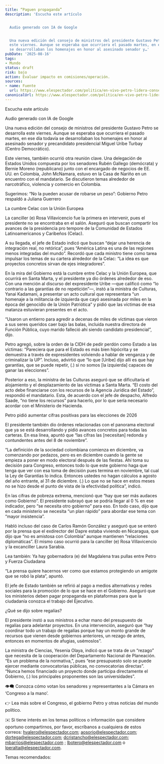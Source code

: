 ```yaml
---
title: “Paguen propaganda”
description: 'Escucha este artículo


  Audio generado con IA de Google


  Una nueva edición del consejo de ministros del presidente Gustavo Petro se desarrolla
  este viernes. Aunque se esperaba que ocurriera el pasado martes, en ese día todavía
  se desarrollaban los homenajes en honor al asesinado senador y…'
pubDate: '2025-08-16'
tags:
- Mundo
status: draft
risk: bajo
action: Evaluar impacto en comisiones/operación.
sources:
- name: Fuente
  url: https://www.elespectador.com/politica/en-vivo-petro-lidera-consejo-de-ministros-tras-muerte-de-miguel-uribe-y-encuentro-con-estados-unidos-noticias-hoy/
canonicalUrl: https://www.elespectador.com/politica/en-vivo-petro-lidera-consejo-de-ministros-tras-muerte-de-miguel-uribe-y-encuentro-con-estados-unidos-noticias-hoy/
---
```

Escucha este artículo

Audio generado con IA de Google

Una nueva edición del consejo de ministros del presidente Gustavo Petro se desarrolla este viernes. Aunque se esperaba que ocurriera el pasado martes, en ese día todavía se desarrollaban los homenajes en honor al asesinado senador y precandidato presidencial Miguel Uribe Turbay (Centro Democrático).

Este viernes, también ocurrió otra reunión clave. Una delegación de Estados Unidos compuesta por los senadores Rubén Gallego (demócrata) y Bernie Moreno (republicano) junto con el encargado de negocios de EE. UU. en Colombia, John McNamara, estuvo en la Casa de Nariño en un encuentro con el mandatario. Se discutieron temas alrededor de narcotráfico, violencia y comercio en Colombia.

Sugerimos: “No la pueden acusar de robarse un peso”: Gobierno Petro respaldó a Juliana Guerrero

La cumbre Celac con la Unión Europea

La canciller (e) Rosa Villavicencio fue la primera en intervenir, pues el presidente no se encontraba en el salón. Aseguró que buscan compartir los avances de la presidencia pro tempore de la Comunidad de Estados Latinoamericanos y Caribeños (Celac).

A su llegada, el jefe de Estado indicó que buscan “dejar una herencia de integración real, no retórica”, pues “América Latina es una de las regiones menos integradas del mundo”. Recordó que cada ministro tiene como tarea impulsar los temas de su cartera alrededor de la Celac: “La idea es que proyectos concretos sirvan de ejes integradores”.

En la mira del Gobierno está la cumbre entre Celac y la Unión Europea, que ocurrirá en Santa Marta, y el presidente ya dio órdenes alrededor de eso. Con una mención al discurso del expresidente Uribe —que calificó como “lo contrario a las garantías de no repetición”—, instó a la ministra de Culturas, Yanai Kadamani, a presentar un acto cultural que representara “un homenaje a la militancia de izquierda que cayó asesinada por miles en la época del genocidio de la Unión Patriótica” y pidió que las víctimas de esa matanza estuvieran presentes en el acto.

“Usaron un entierro para agredir a decenas de miles de víctimas que vieron a sus seres queridos caer bajo las balas, incluida nuestra directora de Función Pública, cuyo marido falleció ahí siendo candidato presidencial”, dijo.

Petro agregó, sobre la orden de la CIDH de pedir perdón como Estado a las víctimas: “Pareciera que para el Estado es más bien hipócrita y se demuestra a través de expresidentes volviendo a hablar de venganza y de criminalizar la UP”. Incluso, advirtió que “lo que [Uribe] dijo allí es que hay garantías, que se puede repetir, (.) si no somos [la izquierda] capaces de ganar las elecciones”.

Posterior a eso, la ministra de las Culturas aseguró que se dificultaría el alojamiento y el desplazamiento de las víctimas a Santa Marta. “El costo del acto debe financiarse con los recursos de la Agencia Jurídica del Estado”, respondió el mandatario. Esta, de acuerdo con el jefe de despacho, Alfredo Saade, “no tiene los recursos” para hacerlo, por lo que sería necesario acordar con el Ministerio de Hacienda.

Petro pidió aumentar cifras positivas para las elecciones de 2026

El presidente también dio órdenes relacionadas con el panorama electoral que ya se está desarrollando y pidió avances concretos para todas las carteras. En esa línea, apuntó que “las cifras las [necesitan] redonda y contundentes antes del 8 de noviembre”.

“La definición de la sociedad colombiana comienza en diciembre, va comenzando por pedazos, pero es en diciembre cuando la gente se empieza a poner en modo electoral después de las fiestas. Ahí toma su decisión para Congreso, entonces todo lo que este gobierno haga que tenga que ver con esa toma de decisión pues termina en noviembre, tal cual la Ley de Garantías lo indica. Entonces ustedes no hagan cálculos a agosto del año entrante, al 31 de diciembre. (.) Lo que no se hace en estos meses no se hizo desde el punto de vista de la efectividad política”, indicó.

En las cifras de pobreza extrema, mencionó que “hay que ser más audaces como Gobierno”. El presidente subrayó que se podría llegar al 0 % en ese indicador, pero “se necesita otro gobierno” para eso. En todo caso, dijo que en cada ministerio se necesita “un plan rápido” para abordar ese tema con “mayor insistencia”.

Habló incluso del caso de Carlos Ramón González y aseguró que se enteró por la prensa que el exdirector del Dapre estaba viviendo en Nicaragua, que dijo que “no es amistosa con Colombia” aunque mantienen “relaciones diplomáticas”. El mismo caso ocurrió para la canciller (e) Rosa Villavicencio y la excanciller Laura Sarabia.

Lea también: Ya hay gobernadora (e) del Magdalena tras pullas entre Petro y Fuerza Ciudadana

“La prensa quiere hacernos ver como que estamos protegiendo un amigote que se robó la plata”, apuntó.

El jefe de Estado también se refirió al pago a medios alternativos y redes sociales para la promoción de lo que se hace en el Gobierno. Aseguró que los ministerios deben pagar propaganda en plataformas para que la ciudadanía conozca el trabajo del Ejecutivo.

¿Qué se dijo sobre regalías?

El presidente instó a sus ministros a echar mano del presupuesto de regalías para adelantar proyectos. En una intervención, aseguró que “hay coordinar todo un trabajo de regalías porque hay un monto grande de recursos que vienen desde gobiernos anteriores, un rezago de antes, entonces en momentos de afugias, usémoslos”.

La ministra de Ciencias, Yesenia Olaya, indicó que se trata de un “rezago” que necesita de la cooperación del Departamento Nacional de Planeación. “Es un problema de la normativa,”, pues “ese presupuesto solo se puede ejercer mediante convocatorias públicas, no convocatorias directas”. “Nunca hemos financiado un proyecto donde participa directamente el Gobierno, (.) los principales proponentes son las universidades”.

👁🗨 Conozca cómo votan los senadores y representantes a la Cámara en ‘Congreso a la mano’.

👉 Lea más sobre el Congreso, el gobierno Petro y otras noticias del mundo político.

✉️ Si tiene interés en los temas políticos o información que considere oportuno compartirnos, por favor, escríbanos a cualquiera de estos correos: hvalero@elespectador.com; aosorio@elespectador.com; dortega@elespectador.com; dcristancho@elespectador.com; mbarrios@elespectador.com ; lbotero@elespectador.com o lperalta@elespectador.com.

Temas recomendados: